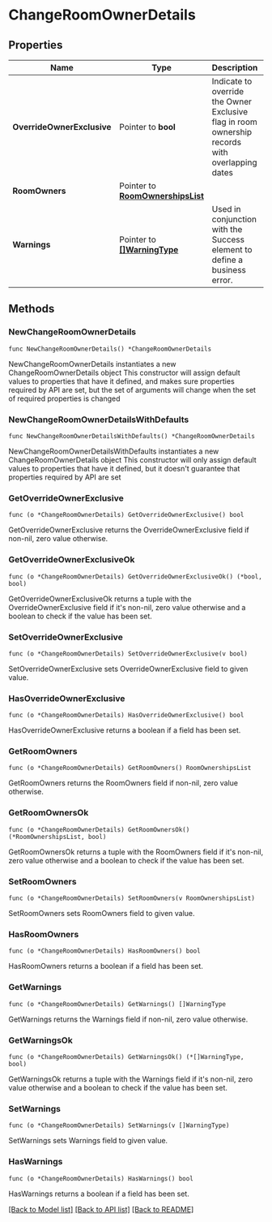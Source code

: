 # ChangeRoomOwnerDetails

## Properties

Name | Type | Description | Notes
------------ | ------------- | ------------- | -------------
**OverrideOwnerExclusive** | Pointer to **bool** | Indicate to override the Owner Exclusive flag in room ownership records with overlapping dates | [optional] [default to false]
**RoomOwners** | Pointer to [**RoomOwnershipsList**](RoomOwnershipsList.md) |  | [optional] 
**Warnings** | Pointer to [**[]WarningType**](WarningType.md) | Used in conjunction with the Success element to define a business error. | [optional] 

## Methods

### NewChangeRoomOwnerDetails

`func NewChangeRoomOwnerDetails() *ChangeRoomOwnerDetails`

NewChangeRoomOwnerDetails instantiates a new ChangeRoomOwnerDetails object
This constructor will assign default values to properties that have it defined,
and makes sure properties required by API are set, but the set of arguments
will change when the set of required properties is changed

### NewChangeRoomOwnerDetailsWithDefaults

`func NewChangeRoomOwnerDetailsWithDefaults() *ChangeRoomOwnerDetails`

NewChangeRoomOwnerDetailsWithDefaults instantiates a new ChangeRoomOwnerDetails object
This constructor will only assign default values to properties that have it defined,
but it doesn't guarantee that properties required by API are set

### GetOverrideOwnerExclusive

`func (o *ChangeRoomOwnerDetails) GetOverrideOwnerExclusive() bool`

GetOverrideOwnerExclusive returns the OverrideOwnerExclusive field if non-nil, zero value otherwise.

### GetOverrideOwnerExclusiveOk

`func (o *ChangeRoomOwnerDetails) GetOverrideOwnerExclusiveOk() (*bool, bool)`

GetOverrideOwnerExclusiveOk returns a tuple with the OverrideOwnerExclusive field if it's non-nil, zero value otherwise
and a boolean to check if the value has been set.

### SetOverrideOwnerExclusive

`func (o *ChangeRoomOwnerDetails) SetOverrideOwnerExclusive(v bool)`

SetOverrideOwnerExclusive sets OverrideOwnerExclusive field to given value.

### HasOverrideOwnerExclusive

`func (o *ChangeRoomOwnerDetails) HasOverrideOwnerExclusive() bool`

HasOverrideOwnerExclusive returns a boolean if a field has been set.

### GetRoomOwners

`func (o *ChangeRoomOwnerDetails) GetRoomOwners() RoomOwnershipsList`

GetRoomOwners returns the RoomOwners field if non-nil, zero value otherwise.

### GetRoomOwnersOk

`func (o *ChangeRoomOwnerDetails) GetRoomOwnersOk() (*RoomOwnershipsList, bool)`

GetRoomOwnersOk returns a tuple with the RoomOwners field if it's non-nil, zero value otherwise
and a boolean to check if the value has been set.

### SetRoomOwners

`func (o *ChangeRoomOwnerDetails) SetRoomOwners(v RoomOwnershipsList)`

SetRoomOwners sets RoomOwners field to given value.

### HasRoomOwners

`func (o *ChangeRoomOwnerDetails) HasRoomOwners() bool`

HasRoomOwners returns a boolean if a field has been set.

### GetWarnings

`func (o *ChangeRoomOwnerDetails) GetWarnings() []WarningType`

GetWarnings returns the Warnings field if non-nil, zero value otherwise.

### GetWarningsOk

`func (o *ChangeRoomOwnerDetails) GetWarningsOk() (*[]WarningType, bool)`

GetWarningsOk returns a tuple with the Warnings field if it's non-nil, zero value otherwise
and a boolean to check if the value has been set.

### SetWarnings

`func (o *ChangeRoomOwnerDetails) SetWarnings(v []WarningType)`

SetWarnings sets Warnings field to given value.

### HasWarnings

`func (o *ChangeRoomOwnerDetails) HasWarnings() bool`

HasWarnings returns a boolean if a field has been set.


[[Back to Model list]](../README.md#documentation-for-models) [[Back to API list]](../README.md#documentation-for-api-endpoints) [[Back to README]](../README.md)


